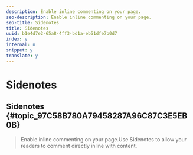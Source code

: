 ```yaml
---
description: Enable inline commenting on your page.
seo-description: Enable inline commenting on your page.
seo-title: Sidenotes
title: Sidenotes
uuid: b1e4d7e2-65a8-4ff3-bd1a-eb51dfe7b0d7
index: y
internal: n
snippet: y
translate: y
---
```


# Sidenotes

## Sidenotes {#topic_97C58B780A79458287A96C87C3E5EB0B}
>Enable inline commenting on your page.Use Sidenotes to allow your readers to comment directly inline with content. 

